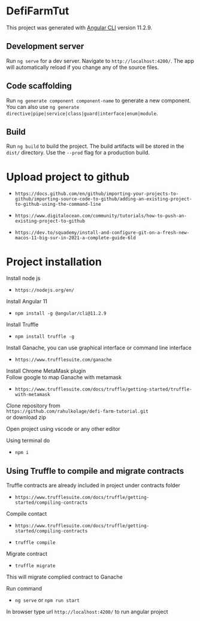 # DefiFarmTut

This project was generated with [Angular CLI](https://github.com/angular/angular-cli) version 11.2.9.

## Development server

Run `ng serve` for a dev server. Navigate to `http://localhost:4200/`. The app will automatically reload if you change any of the source files.

## Code scaffolding

Run `ng generate component component-name` to generate a new component. You can also use `ng generate directive|pipe|service|class|guard|interface|enum|module`.

## Build

Run `ng build` to build the project. The build artifacts will be stored in the `dist/` directory. Use the `--prod` flag for a production build.  



# Upload project to github
- `https://docs.github.com/en/github/importing-your-projects-to-github/importing-source-code-to-github/adding-an-existing-project-to-github-using-the-command-line`

- `https://www.digitalocean.com/community/tutorials/how-to-push-an-existing-project-to-github`

- `https://dev.to/squademy/install-and-configure-git-on-a-fresh-new-macos-11-big-sur-in-2021-a-complete-guide-6ld`


# Project installation

Install node js  
- `https://nodejs.org/en/`  


Install Angular 11  
- `npm install -g @angular/cli@11.2.9`

Install Truffle  
- `npm install truffle -g`

Install Ganache, you can use graphical interface or command line interface  
- `https://www.trufflesuite.com/ganache`

Install Chrome MetaMask plugin  
Follow google to map Ganache with metamask  
- `https://www.trufflesuite.com/docs/truffle/getting-started/truffle-with-metamask`

Clone repository from   
`https://github.com/rahulkolage/defi-farm-tutorial.git`  
or download zip   

Open project using vscode or any other editor 

Using terminal do  

- `npm i`  
  
  

## Using Truffle to compile and migrate contracts
Truffle contracts are already included in project under contracts folder  
- `https://www.trufflesuite.com/docs/truffle/getting-started/compiling-contracts`


Compile contact  
- `https://www.trufflesuite.com/docs/truffle/getting-started/compiling-contracts`

- `truffle compile`

Migrate contract
- `truffle migrate`  

This will migrate complied contract to Ganache


Run command  
- `ng serve` or `npm run start`  

In browser type url `http://localhost:4200/` to run angular project









